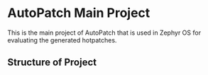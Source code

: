 # AutoPatch Main Project

This is the main project of AutoPatch that is used in Zephyr OS for evaluating the generated hotpatches.

## Structure of Project


